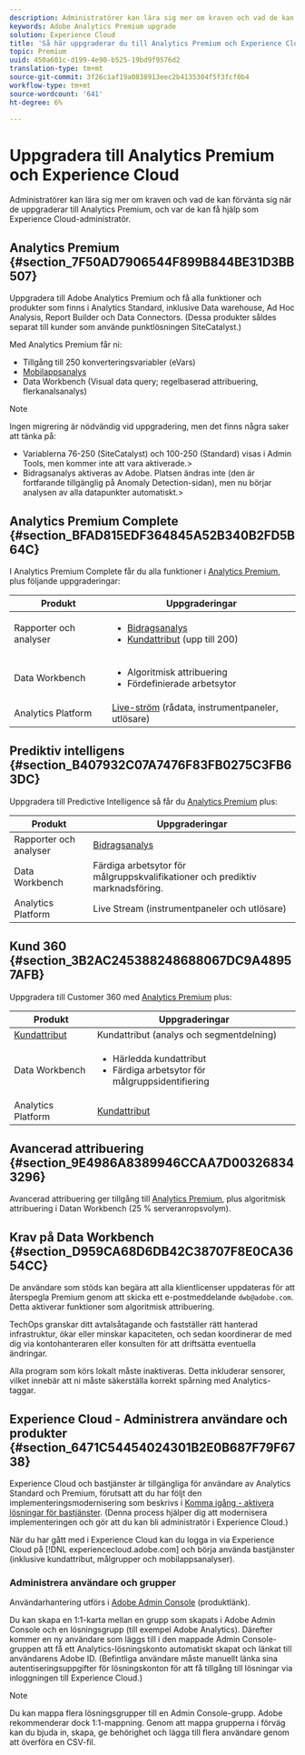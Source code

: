 ```yaml
---
description: Administratörer kan lära sig mer om kraven och vad de kan förvänta sig när de uppgraderar till Analytics Premium, och var de kan få hjälp som Experience Cloud-administratör.
keywords: Adobe Analytics Premium upgrade
solution: Experience Cloud
title: 'Så här uppgraderar du till Analytics Premium och Experience Cloud '
topic: Premium
uuid: 450a601c-d199-4e90-b525-19bd9f9576d2
translation-type: tm+mt
source-git-commit: 3f26c1af19a0838913eec2b4135304f5f3fcf0b4
workflow-type: tm+mt
source-wordcount: '641'
ht-degree: 6%

---
```



# Uppgradera till Analytics Premium och Experience Cloud

Administratörer kan lära sig mer om kraven och vad de kan förvänta sig när de uppgraderar till Analytics Premium, och var de kan få hjälp som Experience Cloud-administratör.

## Analytics Premium {#section_7F50AD7906544F899B844BE31D3BB507}

Uppgradera till Adobe Analytics Premium och få alla funktioner och produkter som finns i Analytics Standard, inklusive Data warehouse, Ad Hoc Analysis, Report Builder och Data Connectors. (Dessa produkter såldes separat till kunder som använde punktlösningen SiteCatalyst.)

Med Analytics Premium får ni:

* Tillgång till 250 konverteringsvariabler (eVars)
* [Mobilappsanalys](https://docs.adobe.com/content/help/en/mobile-services/using/home.html)
* Data Workbench (Visual data query; regelbaserad attribuering, flerkanalsanalys)

>[!NOTE]
>
>Ingen migrering är nödvändig vid uppgradering, men det finns några saker att tänka på:
>
>* Variablerna 76-250 (SiteCatalyst) och 100-250 (Standard) visas i Admin Tools, men kommer inte att vara aktiverade.>
>* Bidragsanalys aktiveras av Adobe. Platsen ändras inte (den är fortfarande tillgänglig på Anomaly Detection-sidan), men nu börjar analysen av alla datapunkter automatiskt.>


## Analytics Premium Complete {#section_BFAD815EDF364845A52B340B2FD5B64C}

I Analytics Premium Complete får du alla funktioner i [Analytics Premium](../admin-getting-started/upgrade-to-analytics-premium.md#section_7F50AD7906544F899B844BE31D3BB507), plus följande uppgraderingar:

| Produkt | Uppgraderingar |
|--- |--- |
| Rapporter och analyser | <ul><li>[Bidragsanalys](https://docs.adobe.com/content/help/en/analytics/analyze/analysis-workspace/virtual-analyst/contribution-analysis/ca-tokens.html)</li><li>[Kundattribut](../attributes/attributes.md#concept_ACFEE7C8B8E94875BA0825CDF4913AF1) (upp till 200)</li></ul> |
| Data Workbench | <ul><li>Algoritmisk attribuering</li><li>Fördefinierade arbetsytor</li></ul> |
| Analytics Platform | [Live-ström](https://helpx.adobe.com/analytics/kb/getting-started-with-livestream-api.html) (rådata, instrumentpaneler, utlösare) |

## Prediktiv intelligens {#section_B407932C07A7476F83FB0275C3FB63DC}

Uppgradera till Predictive Intelligence så får du [Analytics Premium](../admin-getting-started/upgrade-to-analytics-premium.md#section_7F50AD7906544F899B844BE31D3BB507) plus:

| Produkt | Uppgraderingar |
|---|---|
| Rapporter och analyser | [Bidragsanalys](https://docs.adobe.com/content/help/en/analytics/analyze/analysis-workspace/virtual-analyst/contribution-analysis/ca-tokens.html) |
| Data Workbench | Färdiga arbetsytor för målgruppskvalifikationer och prediktiv marknadsföring. |
| Analytics Platform | Live Stream (instrumentpaneler och utlösare) |

## Kund 360 {#section_3B2AC245388248688067DC9A48957AFB}

Uppgradera till Customer 360 med [Analytics Premium](../admin-getting-started/upgrade-to-analytics-premium.md#section_7F50AD7906544F899B844BE31D3BB507) plus:

| Produkt | Uppgraderingar |
|--- |--- |
| [Kundattribut](../attributes/attributes.md) | Kundattribut (analys och segmentdelning) |
| Data Workbench | <ul><li>Härledda kundattribut</li><li>Färdiga arbetsytor för målgruppsidentifiering</li></ul> |
| Analytics Platform | [Kundattribut](../attributes/attributes.md) |

## Avancerad attribuering {#section_9E4986A8389946CCAA7D003268343296}

Avancerad attribuering ger tillgång till [Analytics Premium](../admin-getting-started/upgrade-to-analytics-premium.md#section_7F50AD7906544F899B844BE31D3BB507), plus algoritmisk attribuering i Datan Workbench (25 % serveranropsvolym).

## Krav på Data Workbench {#section_D959CA68D6DB42C38707F8E0CA3654CC}

De användare som stöds kan begära att alla klientlicenser uppdateras för att återspegla Premium genom att skicka ett e-postmeddelande `dwb@adobe.com`. Detta aktiverar funktioner som algoritmisk attribuering.

TechOps granskar ditt avtalsåtagande och fastställer rätt hanterad infrastruktur, ökar eller minskar kapaciteten, och sedan koordinerar de med dig via kontohanteraren eller konsulten för att driftsätta eventuella ändringar.

Alla program som körs lokalt måste inaktiveras. Detta inkluderar sensorer, vilket innebär att ni måste säkerställa korrekt spårning med Analytics-taggar.

## Experience Cloud - Administrera användare och produkter {#section_6471C54454024301B2E0B687F79F6738}

Experience Cloud och bastjänster är tillgängliga för användare av Analytics Standard och Premium, förutsatt att du har följt den implementeringsmodernisering som beskrivs i [Komma igång - aktivera lösningar för bastjänster](../core-services/core-services.md#concept_07ED1D5C64234E77976E6D572E78FB9C). (Denna process hjälper dig att modernisera implementeringen och gör att du kan bli administratör i Experience Cloud.)

När du har gått med i Experience Cloud kan du logga in via Experience Cloud på [!DNL experiencecloud.adobe.com] och börja använda bastjänster (inklusive kundattribut, målgrupper och mobilappsanalyser).

### Administrera användare och grupper

Användarhantering utförs i [Adobe Admin Console](https://helpx.adobe.com/enterprise/help/aedash.html) (produktlänk).

Du kan skapa en 1:1-karta mellan en grupp som skapats i Adobe Admin Console och en lösningsgrupp (till exempel Adobe Analytics). Därefter kommer en ny användare som läggs till i den mappade Admin Console-gruppen att få ett Analytics-lösningskonto automatiskt skapat och länkat till användarens Adobe ID. (Befintliga användare måste manuellt länka sina autentiseringsuppgifter för lösningskonton för att få tillgång till lösningar via inloggningen till Experience Cloud.)

>[!NOTE]
>
>Du kan mappa flera lösningsgrupper till en Admin Console-grupp. Adobe rekommenderar dock 1:1-mappning. Genom att mappa grupperna i förväg kan du bjuda in, skapa, ge behörighet och lägga till flera användare genom att överföra en CSV-fil.
